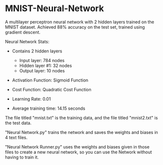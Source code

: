 # MNIST-Neural-Network

A multilayer perceptron neural network with 2 hidden layers trained on the MNIST dataset. Achieved 88% accuracy on the test set, trained using gradient descent.

Neural Network Stats:
 - Contains 2 hidden layers
    - Input layer: 784 nodes
    - Hidden layer #1: 32 nodes
    - Output layer: 10 nodes
  
 - Activation Function: Sigmoid Function
 
 - Cost Function: Quadratic Cost Function

 - Learning Rate: 0.01

 - Average training time: 14.15 seconds

The file titled "mnist.txt" is the training data, and the file titled "mnist2.txt" is the test data.

"Neural Network.py" trains the network and saves the weights and biases in 4 text files.

"Neural Network Runner.py" uses the weights and biases given in those files to create a new neural network, so you can use the Network without having to train it.
